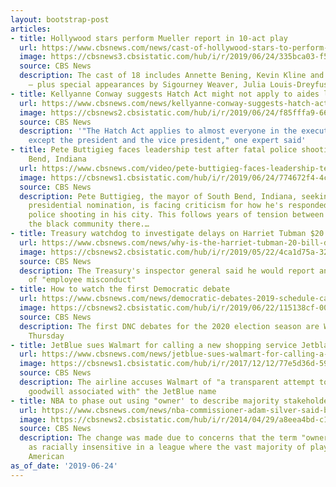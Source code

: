 ```yaml
---
layout: bootstrap-post
articles:
- title: Hollywood stars perform Mueller report in 10-act play
  url: https://www.cbsnews.com/news/cast-of-hollywood-stars-to-perform-live-reading-of-mueller-report-tonight-2019-06-24/
  image: https://cbsnews3.cbsistatic.com/hub/i/r/2019/06/24/335bca03-f503-4647-9c1a-d77d2964b5ec/thumbnail/1200x630/550cb0ca6a0df586245f8444f461656c/untitled-collage.jpg
  source: CBS News
  description: The cast of 18 includes Annette Bening, Kevin Kline and John Lithgow
    – plus special appearances by Sigourney Weaver, Julia Louis-Dreyfus and Mark Hamill
- title: Kellyanne Conway suggests Hatch Act might not apply to aides like her
  url: https://www.cbsnews.com/news/kellyanne-conway-suggests-hatch-act-might-not-apply-to-white-house-aides-like-her/
  image: https://cbsnews2.cbsistatic.com/hub/i/r/2019/06/24/f85fffa9-6633-41f2-80cf-88bbe98a70e2/thumbnail/1200x630/f032a224d77051d1f7096ac9e9b864b1/rts2jgqh.jpg
  source: CBS News
  description: '"The Hatch Act applies to almost everyone in the executive branch
    except the president and the vice president," one expert said'
- title: Pete Buttigieg faces leadership test after fatal police shooting in South
    Bend, Indiana
  url: https://www.cbsnews.com/video/pete-buttigieg-faces-leadership-test-after-fatal-police-shooting-in-south-bend-indiana/
  image: https://cbsnews1.cbsistatic.com/hub/i/r/2019/06/24/774672f4-4c5e-4db6-8704-913c19ac3425/thumbnail/1200x630/b3870a6aa37f8ad083da1266ae72428e/cbsn-fusion-pete-buttigieg-faces-leadership-test-after-fatal-police-shooting-in-south-bend-indiana-thumbnail-1879636.jpg
  source: CBS News
  description: Pete Buttigieg, the mayor of South Bend, Indiana, seeking the Democratic
    presidential nomination, is facing criticism for how he's responded to a fatal
    police shooting in his city. This follows years of tension between Buttigieg and
    the black community there.…
- title: Treasury watchdog to investigate delays on Harriet Tubman $20 bill
  url: https://www.cbsnews.com/news/why-is-the-harriet-tubman-20-bill-delayed-for-years-treasurys-internal-watchdog-will-investigate/
  image: https://cbsnews2.cbsistatic.com/hub/i/r/2019/05/22/4ca1d75a-3258-4fae-8ba0-3c14a598bdc0/thumbnail/1200x630/9be5ba083f3128fd3f26cd0726d769eb/harriet-tubman-20.jpg
  source: CBS News
  description: The Treasury's inspector general said he would report any indications
    of "employee misconduct"
- title: How to watch the first Democratic debate
  url: https://www.cbsnews.com/news/democratic-debates-2019-schedule-candidates-start-time-watch-online-stream-tv-channel-first-dnc-debate-2020/
  image: https://cbsnews2.cbsistatic.com/hub/i/r/2019/06/22/115138cf-003b-43db-85d8-b8efa208fab2/thumbnail/1200x630/f97c57ab3c846661cbdce9bf260da0b2/2019-06-22t033124z-1429454316-rc186c2379c0-rtrmadp-3-usa-election-south-carolina.jpg
  source: CBS News
  description: The first DNC debates for the 2020 election season are Wednesday and
    Thursday
- title: JetBlue sues Walmart for calling a new shopping service Jetblack
  url: https://www.cbsnews.com/news/jetblue-sues-walmart-for-calling-a-new-shopping-service-jetblack/
  image: https://cbsnews1.cbsistatic.com/hub/i/r/2017/12/12/77e5d36d-5915-46ce-b496-218c87d98c5d/thumbnail/1200x630/15dcb72c6fdec4125306ed9638345480/cbsnews-1600x900.jpg
  source: CBS News
  description: The airline accuses Walmart of "a transparent attempt to trade on the
    goodwill associated with" the JetBlue name
- title: NBA to phase out using "owner' to describe majority stakeholders
  url: https://www.cbsnews.com/news/nba-commissioner-adam-silver-said-basketball-league-may-phase-out-use-of-the-term-owner/
  image: https://cbsnews2.cbsistatic.com/hub/i/r/2014/04/29/a8eea4bd-c14a-4d8a-b3ae-0ead17cdc3bd/thumbnail/1200x630/621ad6f286122b1b8ced9a4dcbb9ba1b/adam-silver-487319193.jpg
  source: CBS News
  description: The change was made due to concerns that the term "owner" can be viewed
    as racially insensitive in a league where the vast majority of players are African
    American
as_of_date: '2019-06-24'
---
```


